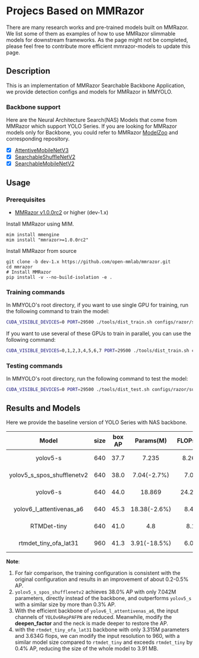 # Projecs Based on MMRazor

There are many research works and pre-trained models built on MMRazor. We list some of them as examples of how to use MMRazor slimmable models for downstream frameworks. As the page might not be completed, please feel free to contribute more efficient mmrazor-models to update this page.

## Description

This is an implementation of MMRazor Searchable Backbone Application, we provide detection configs and models for MMRazor in MMYOLO.

### Backbone support

Here are the Neural Architecture Search(NAS) Models that come from MMRazor which support YOLO Series. If you are looking for MMRazor models only for Backbone, you could refer to MMRazor [ModelZoo](https://github.com/open-mmlab/mmrazor/blob/dev-1.x/docs/en/get_started/model_zoo.md) and corresponding repository.

- [x] [AttentiveMobileNetV3](https://github.com/open-mmlab/mmrazor/blob/dev-1.x/configs/_base_/nas_backbones/attentive_mobilenetv3_supernet.py)
- [x] [SearchableShuffleNetV2](https://github.com/open-mmlab/mmrazor/blob/dev-1.x/configs/_base_/nas_backbones/spos_shufflenet_supernet.py)
- [x] [SearchableMobileNetV2](https://github.com/open-mmlab/mmrazor/blob/dev-1.x/configs/_base_/nas_backbones/spos_mobilenet_supernet.py)

## Usage

### Prerequisites

- [MMRazor v1.0.0rc2](https://github.com/open-mmlab/mmrazor/tree/v1.0.0rc2) or higher (dev-1.x)

Install MMRazor using MIM.

```shell
mim install mmengine
mim install "mmrazor>=1.0.0rc2"
```

Install MMRazor from source

```
git clone -b dev-1.x https://github.com/open-mmlab/mmrazor.git
cd mmrazor
# Install MMRazor
pip install -v --no-build-isolation -e .
```

### Training commands

In MMYOLO's root directory, if you want to use single GPU for training, run the following command to train the model:

```bash
CUDA_VISIBLE_DEVICES=0 PORT=29500 ./tools/dist_train.sh configs/razor/subnets/yolov5_s_spos_shufflenetv2_syncbn_8xb16-300e_coco.py
```

If you want to use several of these GPUs to train in parallel, you can use the following command:

```bash
CUDA_VISIBLE_DEVICES=0,1,2,3,4,5,6,7 PORT=29500 ./tools/dist_train.sh configs/razor/subnets/yolov5_s_spos_shufflenetv2_syncbn_8xb16-300e_coco.py
```

### Testing commands

In MMYOLO's root directory, run the following command to test the model:

```bash
CUDA_VISIBLE_DEVICES=0 PORT=29500 ./tools/dist_test.sh configs/razor/subnets/yolov5_s_spos_shufflenetv2_syncbn_8xb16-300e_coco.py ${CHECKPOINT_PATH}
```

## Results and Models

Here we provide the baseline version of YOLO Series with NAS backbone.

|           Model            | size | box AP |  Params(M)   | FLOPs(G) |                                 Config                                  |                                                                                                                                                                   Download                                                                                                                                                                   |
| :------------------------: | :--: | :----: | :----------: | :------: | :---------------------------------------------------------------------: | :------------------------------------------------------------------------------------------------------------------------------------------------------------------------------------------------------------------------------------------------------------------------------------------------------------------------------------------: |
|          yolov5-s          | 640  |  37.7  |    7.235     |  8.265   |   [config](../../yolov5/yolov5_s-v61_syncbn_fast_8xb16-300e_coco.py)    | [model](https://download.openmmlab.com/mmyolo/v0/yolov5/yolov5_s-v61_syncbn_fast_8xb16-300e_coco/yolov5_s-v61_syncbn_fast_8xb16-300e_coco_20220918_084700-86e02187.pth) \| [log](https://download.openmmlab.com/mmyolo/v0/yolov5/yolov5_s-v61_syncbn_fast_8xb16-300e_coco/yolov5_s-v61_syncbn_fast_8xb16-300e_coco_20220918_084700.log.json) |
| yolov5_s_spos_shufflenetv2 | 640  |  38.0  | 7.04(-2.7%)  |   7.03   |    [config](./yolov5_s_spos_shufflenetv2_syncbn_8xb16-300e_coco.py)     |                                                                                          [model](https://download.openmmlab.com/mmrazor/v1/yolo_nas_backbone/yolov5_s_spos_shufflenetv2_syncbn_8xb16-300e_coco_20230211_220635-578be9a9.pth) \| log                                                                                          |
|          yolov6-s          | 640  |  44.0  |    18.869    |  24.253  |     [config](../../yolov6/yolov6_s_syncbn_fast_8xb32-400e_coco.py)      |         [model](https://download.openmmlab.com/mmyolo/v0/yolov6/yolov6_s_syncbn_fast_8xb32-400e_coco/yolov6_s_syncbn_fast_8xb32-400e_coco_20221102_203035-932e1d91.pth) \| [log](https://download.openmmlab.com/mmyolo/v0/yolov6/yolov6_s_syncbn_fast_8xb32-400e_coco/yolov6_s_syncbn_fast_8xb32-400e_coco_20221102_203035.log.json)         |
|  yolov6_l_attentivenas_a6  | 640  |  45.3  | 18.38(-2.6%) |   8.49   | [config](./yolov6_l_attentivenas_a6_d12_syncbn_fast_8xb32-300e_coco.py) |                                                                                      [model](https://download.openmmlab.com/mmrazor/v1/yolo_nas_backbone/yolov6_l_attentivenas_a6_d12_syncbn_fast_8xb32-300e_coco_20230211_222409-dcc72668.pth) \| log                                                                                       |
|        RTMDet-tiny         | 640  |  41.0  |     4.8      |   8.1    |     [config](../../rtmdet/rtmdet_l_syncbn_fast_8xb32-300e_coco.py)      |   [model](https://download.openmmlab.com/mmyolo/v0/rtmdet/rtmdet_tiny_syncbn_fast_8xb32-300e_coco/rtmdet_tiny_syncbn_fast_8xb32-300e_coco_20230102_140117-dbb1dc83.pth) \| [log](https://download.openmmlab.com/mmyolo/v0/rtmdet/rtmdet_tiny_syncbn_fast_8xb32-300e_coco/rtmdet_tiny_syncbn_fast_8xb32-300e_coco_20230102_140117.log.json)   |
|   rtmdet_tiny_ofa_lat31    | 960  |  41.3  | 3.91(-18.5%) |   6.09   |      [config](./rtmdet_tiny_ofa_lat31_syncbn_16xb16-300e_coco.py)       |                                                                                            [model](https://download.openmmlab.com/mmrazor/v1/yolo_nas_backbone/rtmdet_tiny_ofa_lat31_syncbn_16xb16-300e_coco_20230214_210623-449bb2a0.pth) \| log                                                                                            |

**Note**:

1. For fair comparison, the training configuration is consistent with the original configuration and results in an improvement of about 0.2-0.5% AP.
2. `yolov5_s_spos_shufflenetv2` achieves 38.0% AP with only 7.042M parameters, directly instead of the backbone, and outperforms `yolov5_s` with a similar size by more than 0.3% AP.
3. With the efficient backbone of `yolov6_l_attentivenas_a6`, the input channels of `YOLOv6RepPAFPN` are reduced. Meanwhile, modify the **deepen_factor** and the neck is made deeper to restore the AP.
4. with the `rtmdet_tiny_ofa_lat31` backbone with only 3.315M parameters and 3.634G flops, we can modify the input resolution to 960, with a similar model size compared to `rtmdet_tiny` and exceeds `rtmdet_tiny` by 0.4% AP, reducing the size of the whole model to 3.91 MB.
